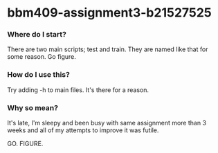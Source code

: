 # bbm409-assignment3-b21527525

### Where do I start?
There are two main scripts; test and train. They are named like that for some reason. Go figure.

### How do I use this?
Try adding -h to main files. It's there for a reason.

### Why so mean?
It's late, I'm sleepy and been busy with same assignment more than 3 weeks and all of my attempts to improve it was futile.

GO. FIGURE. 


